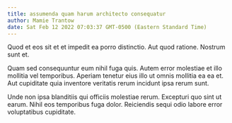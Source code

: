 ```yaml
---
title: assumenda quam harum architecto consequatur
author: Mamie Trantow
date: Sat Feb 12 2022 07:03:37 GMT-0500 (Eastern Standard Time)
---
```

Quod et eos sit et et impedit ea porro distinctio. Aut quod ratione. Nostrum sunt et.

 Quam sed consequuntur eum nihil fuga quis. Autem error molestiae et illo mollitia vel temporibus. Aperiam tenetur eius illo ut omnis mollitia ea ea et. Aut cupiditate quia inventore veritatis rerum incidunt ipsa rerum sunt.

 Unde non ipsa blanditiis qui officiis molestiae rerum. Excepturi quo sint ut earum. Nihil eos temporibus fuga dolor. Reiciendis sequi odio labore error voluptatibus cupiditate.